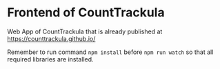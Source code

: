 # Frontend of CountTrackula

Web App of CountTrackula that is already published at https://counttrackula.github.io/

Remember to run command ```npm install``` before ```npm run watch``` so that all required libraries are installed.
